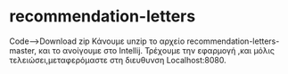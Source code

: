 # recommendation-letters
Code-->Download zip
Κάνουμε unzip το αρχείο recommendation-letters-master, και το ανοίγουμε στο Intellij. Τρέχουμε την εφαρμογή ,και μόλις τελειώσει,μεταφερόμαστε στη διευθυνση Localhost:8080.
